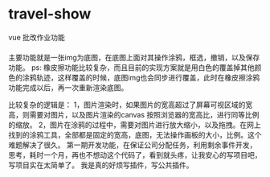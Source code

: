 # travel-show
vue 批改作业功能
####
主要功能就是一张img为底图，在底图上面对其操作涂鸦，框选，撤销，以及保存功能。
ps: 橡皮擦功能比较复杂，而且目前的实现方案就是用白色的覆盖掉其他颜色的涂鸦轨迹，这样覆盖的时候，底图img也会同步进行覆盖，此时在橡皮擦涂鸦功能完成以后，再一次重新渲染底图。

比较复杂的逻辑是： 
1，图片渲染时，如果图片的宽高超过了屏幕可视区域的宽高，则需要对图片，以及图片渲染的canvas  按照浏览器的宽高比，进行同等比例的缩放。
2，图片在涂鸦的过程中，需要对图片进行放大缩小，以及拖拽。在网上找到的涂鸦工具，全部都是固定的宽高，底图，无法操作画板的大小，比例。这个难题解决了很久。
第一期开发功能，在保证公司分配任务，利用剩余事件开发，思考，耗时一个月，再也不想动这个代码了，看到就头疼，让我安心的写项目吧，写项目实在太简单了。
我是真的好烦写插件，写公共插件。
